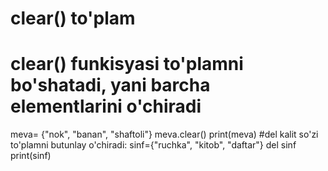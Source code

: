 # clear() to'plam
# clear() funkisyasi to'plamni bo'shatadi,  yani barcha elementlarini o'chiradi
meva= {"nok", "banan", "shaftoli"}
meva.clear()
print(meva)
#del kalit so'zi to'plamni butunlay o'chiradi:
sinf={"ruchka", "kitob", "daftar"}
del sinf
print(sinf)
